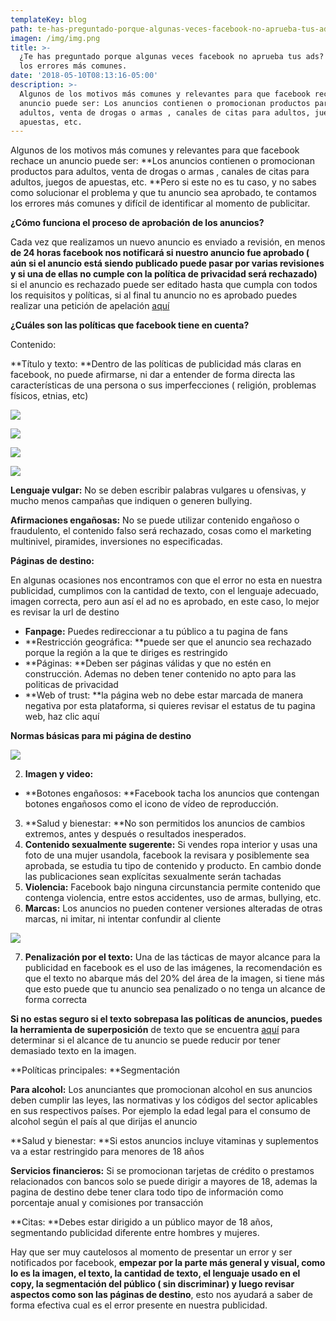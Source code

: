 ```yaml
---
templateKey: blog
path: te-has-preguntado-porque-algunas-veces-facebook-no-aprueba-tus-ads
imagen: /img/img.png
title: >-
  ¿Te has preguntado porque algunas veces facebook no aprueba tus ads? Te cuento
  los errores más comunes.
date: '2018-05-10T08:13:16-05:00'
description: >-
  Algunos de los motivos más comunes y relevantes para que facebook rechace un
  anuncio puede ser: Los anuncios contienen o promocionan productos para
  adultos, venta de drogas o armas , canales de citas para adultos, juegos de
  apuestas, etc.
---
```

Algunos de los motivos más comunes y relevantes para que facebook rechace un anuncio puede ser: **Los anuncios contienen o promocionan productos para adultos, venta de drogas o armas , canales de citas para adultos, juegos de apuestas, etc. **Pero si este no es tu caso, y no sabes como solucionar el problema y que tu anuncio sea aprobado, te contamos los errores más comunes y difícil de identificar al momento de publicitar.

**¿Cómo funciona el proceso de aprobación de los anuncios?**

Cada vez que realizamos un nuevo anuncio es enviado a revisión, en menos **de 24 horas facebook nos notificará si nuestro anuncio fue aprobado ( aún si el anuncio está siendo publicado puede pasar por varias revisiones y si una de ellas no cumple con la política de privacidad será rechazado)** si el anuncio es rechazado puede ser editado hasta que cumpla con todos los requisitos y políticas, si al final tu anuncio no es aprobado puedes realizar una petición de apelación [aquí](https://www.facebook.com/help/contact/1582364792025146?__mref=message_bubble)

**¿Cuáles son las políticas que facebook tiene en cuenta?**

Contenido:

**Título y texto: **Dentro de las políticas de publicidad más claras en facebook, no puede afirmarse, ni dar a entender de forma directa las características de una persona o sus imperfecciones ( religión, problemas físicos, etnias, etc)

![](/img/1_fpbirfngvnwztjrhpcaehw.png)

![](/img/1_vwovpefseqyxn7rcjjfzag.png)

![](/img/1_lxpv4l9eal6ayjdav4_ynq.png)

![](/img/1_if3rfezmsudwxiir1lb8la.png)

**Lenguaje vulgar:** No se deben escribir palabras vulgares u ofensivas, y mucho menos campañas que indiquen o generen bullying.

**Afirmaciones engañosas:** No se puede utilizar contenido engañoso o fraudulento, el contenido falso será rechazado, cosas como el marketing multinivel, piramides, inversiones no especificadas.

**Páginas de destino:**

En algunas ocasiones nos encontramos con que el error no esta en nuestra publicidad, cumplimos con la cantidad de texto, con el lenguaje adecuado, imagen correcta, pero aun así el ad no es aprobado, en este caso, lo mejor es revisar la url de destino

* **Fanpage:** Puedes redireccionar a tu público a tu pagina de fans
* **Restricción geográfica: **puede ser que el anuncio sea rechazado porque la región a la que te diriges es restringido
* **Páginas: **Deben ser páginas válidas y que no estén en construcción. Ademas no deben tener contenido no apto para las politicas de privacidad
* **Web of trust: **la página web no debe estar marcada de manera negativa por esta plataforma, si quieres revisar el estatus de tu pagina web, haz clic aquí

**Normas básicas para mi página de destino**

![](/img/1_s73ky0obxvdkfwjeeuhyba.png)

2. **Imagen y video:**

* **Botones engañosos: **Facebook tacha los anuncios que contengan botones engañosos como el icono de vídeo de reproducción.

3. **Salud y bienestar: **No son permitidos los anuncios de cambios extremos, antes y después o resultados inesperados.
4. **Contenido sexualmente sugerente:** Si vendes ropa interior y usas una foto de una mujer usandola, facebook la revisara y posiblemente sea aprobada, se estudia tu tipo de contenido y producto. En cambio donde las publicaciones sean explícitas sexualmente serán tachadas
5. **Violencia:** Facebook bajo ninguna circunstancia permite contenido que contenga violencia, entre estos accidentes, uso de armas, bullying, etc.
6. **Marcas:** Los anuncios no pueden contener versiones alteradas de otras marcas, ni imitar, ni intentar confundir al cliente

![](/img/1_spbq3gzgccpl8aozxq0ybw.png)

7. **Penalización por el texto:** Una de las tácticas de mayor alcance para la publicidad en facebook es el uso de las imágenes, la recomendación es que el texto no abarque más del 20% del área de la imagen, si tiene más que esto puede que tu anuncio sea penalizado o no tenga un alcance de forma correcta

**Si no estas seguro si el texto sobrepasa las políticas de anuncios, puedes la herramienta de superposición** de texto que se encuentra [aquí](https://www.facebook.com/ads/tools/text_overlay) para determinar si el alcance de tu anuncio se puede reducir por tener demasiado texto en la imagen.

**Políticas principales: **Segmentación

**Para alcohol:** Los anunciantes que promocionan alcohol en sus anuncios deben cumplir las leyes, las normativas y los códigos del sector aplicables en sus respectivos países. Por ejemplo la edad legal para el consumo de alcohol según el país al que dirijas el anuncio

**Salud y bienestar: **Si estos anuncios incluye vitaminas y suplementos va a estar restringido para menores de 18 años

**Servicios financieros:** Si se promocionan tarjetas de crédito o prestamos relacionados con bancos solo se puede dirigir a mayores de 18, ademas la pagina de destino debe tener clara todo tipo de información como porcentaje anual y comisiones por transacción

**Citas: **Debes estar dirigido a un público mayor de 18 años, segmentando publicidad diferente entre hombres y mujeres.

Hay que ser muy cautelosos al momento de presentar un error y ser notificados por facebook, **empezar por la parte más general y visual, como lo es la imagen, el texto, la cantidad de texto, el lenguaje usado en el copy, la segmentación del público ( sin discriminar) y luego revisar aspectos como son las páginas de destino**, esto nos ayudará a saber de forma efectiva cual es el error presente en nuestra publicidad.
